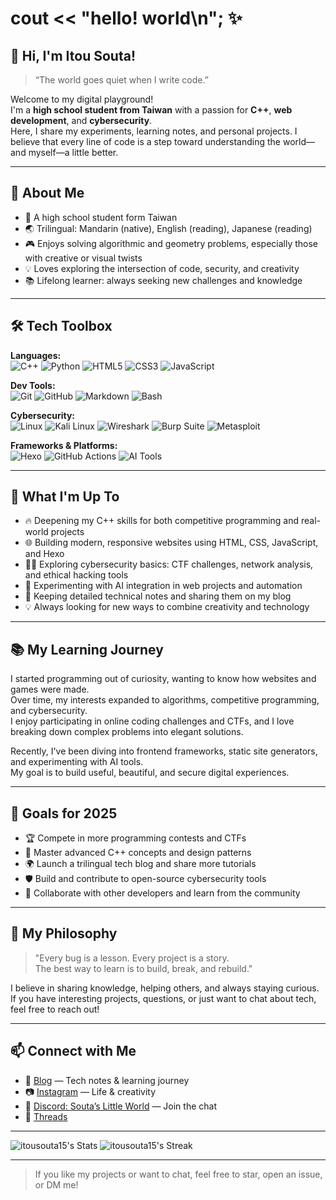 # cout << "hello! world\n"; ✨

## 👋 Hi, I'm Itou Souta!

> “The world goes quiet when I write code.”

Welcome to my digital playground!  
I'm a **high school student from Taiwan** with a passion for **C++**, **web development**, and **cybersecurity**.  
Here, I share my experiments, learning notes, and personal projects. I believe that every line of code is a step toward understanding the world—and myself—a little better.

---

## 🌟 About Me

- 🏫 A high school student form Taiwan
- 🌏 Trilingual: Mandarin (native), English (reading), Japanese (reading)
- 🎮 Enjoys solving algorithmic and geometry problems, especially those with creative or visual twists
- 💡 Loves exploring the intersection of code, security, and creativity
- 📚 Lifelong learner: always seeking new challenges and knowledge

---

## 🛠️ Tech Toolbox

**Languages:**  
![C++](https://img.shields.io/badge/C++-00599C?style=flat&logo=c%2B%2B&logoColor=white)
![Python](https://img.shields.io/badge/Python-3776AB?style=flat&logo=python&logoColor=white)
![HTML5](https://img.shields.io/badge/HTML5-E34F26?style=flat&logo=html5&logoColor=white)
![CSS3](https://img.shields.io/badge/CSS3-1572B6?style=flat&logo=css3&logoColor=white)
![JavaScript](https://img.shields.io/badge/JavaScript-F7DF1E?style=flat&logo=javascript&logoColor=black)

**Dev Tools:**  
![Git](https://img.shields.io/badge/Git-F05032?style=flat&logo=git&logoColor=white)
![GitHub](https://img.shields.io/badge/GitHub-181717?style=flat&logo=github&logoColor=white)
![Markdown](https://img.shields.io/badge/Markdown-000000?style=flat&logo=markdown&logoColor=white)
![Bash](https://img.shields.io/badge/Bash-4EAA25?style=flat&logo=gnubash&logoColor=white)

**Cybersecurity:**  
![Linux](https://img.shields.io/badge/Linux-FCC624?style=flat&logo=linux&logoColor=black)
![Kali Linux](https://img.shields.io/badge/Kali%20Linux-557C94?style=flat&logo=kalilinux&logoColor=white)
![Wireshark](https://img.shields.io/badge/Wireshark-1679A7?style=flat&logo=wireshark&logoColor=white)
![Burp Suite](https://img.shields.io/badge/Burp%20Suite-FF7139?style=flat&logo=burpsuite&logoColor=white)
![Metasploit](https://img.shields.io/badge/Metasploit-1C3552?style=flat&logo=metasploit&logoColor=white)

**Frameworks & Platforms:**  
![Hexo](https://img.shields.io/badge/Hexo-0E83CD?style=flat&logo=hexo&logoColor=white)
![GitHub Actions](https://img.shields.io/badge/GitHub%20Actions-2088FF?style=flat&logo=githubactions&logoColor=white)
![AI Tools](https://img.shields.io/badge/AI%20Tools-9146FF?style=flat&logo=openai&logoColor=white)

---

## 🚀 What I'm Up To

- 🔥 Deepening my C++ skills for both competitive programming and real-world projects
- 🌐 Building modern, responsive websites using HTML, CSS, JavaScript, and Hexo
- 🕵️‍♂️ Exploring cybersecurity basics: CTF challenges, network analysis, and ethical hacking tools
- 🤖 Experimenting with AI integration in web projects and automation
- 📝 Keeping detailed technical notes and sharing them on my blog
- 💡 Always looking for new ways to combine creativity and technology

---

## 📚 My Learning Journey

I started programming out of curiosity, wanting to know how websites and games were made.  
Over time, my interests expanded to algorithms, competitive programming, and cybersecurity.  
I enjoy participating in online coding challenges and CTFs, and I love breaking down complex problems into elegant solutions.

Recently, I've been diving into frontend frameworks, static site generators, and experimenting with AI tools.  
My goal is to build useful, beautiful, and secure digital experiences.

---

## 🎯 Goals for 2025

- 🏆 Compete in more programming contests and CTFs
- 📖 Master advanced C++ concepts and design patterns
- 🌍 Launch a trilingual tech blog and share more tutorials
- 🛡️ Build and contribute to open-source cybersecurity tools
- 🤝 Collaborate with other developers and learn from the community

---

## 💬 My Philosophy

> "Every bug is a lesson. Every project is a story.  
> The best way to learn is to build, break, and rebuild."

I believe in sharing knowledge, helping others, and always staying curious.  
If you have interesting projects, questions, or just want to chat about tech, feel free to reach out!

---

## 📫 Connect with Me

- 📝 [Blog](https://itousouta15.github.io) — Tech notes & learning journey
- 📷 [Instagram](https://www.instagram.com/itou.souta15?igsh=b2tuejdlNWRjczI5) — Life & creativity
- 💬 [Discord: Souta’s Little World](https://discord.gg/uAX6h9VmA4) — Join the chat
- 🧵 [Threads](https://www.threads.net/@itou.souta15)

---

![itousouta15's Stats](https://github-readme-stats.vercel.app/api?username=itousouta15&theme=default&show_icons=true&hide_border=true&count_private=true)
![itousouta15's Streak](https://github-readme-streak-stats.herokuapp.com/?user=itousouta15&theme=default&hide_border=true)

---

> If you like my projects or want to chat, feel free to star, open an issue, or DM me!
